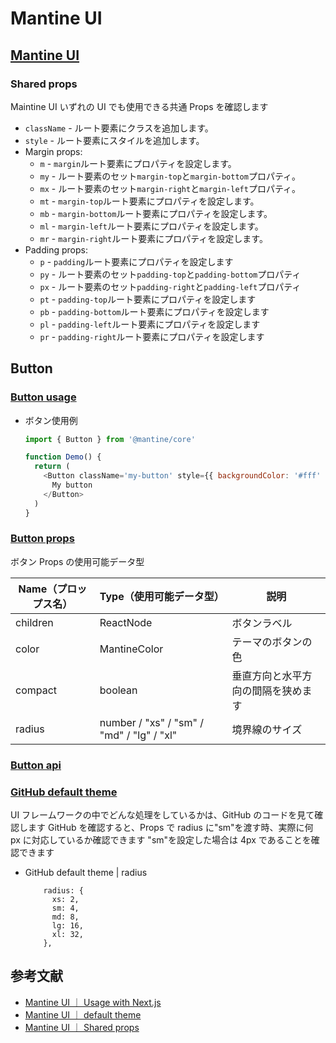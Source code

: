# Mantine UI

## [Mantine UI](https://mantine.dev/pages/basics/#shared-props)

### Shared props

Maintine UI いずれの UI でも使用できる共通 Props を確認します

- `className` - ルート要素にクラスを追加します。
- `style` - ルート要素にスタイルを追加します。
- Margin props:
  - `m` - `margin`ルート要素にプロパティを設定します。
  - `my` - ルート要素のセット`margin-top`と`margin-bottom`プロパティ。
  - `mx` - ルート要素のセット`margin-right`と`margin-left`プロパティ。
  - `mt` - `margin-top`ルート要素にプロパティを設定します。
  - `mb` - `margin-bottom`ルート要素にプロパティを設定します。
  - `ml` - `margin-left`ルート要素にプロパティを設定します。
  - `mr` - `margin-right`ルート要素にプロパティを設定します。
- Padding props:
  - `p` - `padding`ルート要素にプロパティを設定します
  - `py` - ルート要素のセット`padding-top`と`padding-bottom`プロパティ
  - `px` - ルート要素のセット`padding-right`と`padding-left`プロパティ
  - `pt` - `padding-top`ルート要素にプロパティを設定します
  - `pb` - `padding-bottom`ルート要素にプロパティを設定します
  - `pl` - `padding-left`ルート要素にプロパティを設定します
  - `pr` - `padding-right`ルート要素にプロパティを設定します

## Button

### [Button usage](https://mantine.dev/core/button/)

- ボタン使用例

  ```js
  import { Button } from '@mantine/core'

  function Demo() {
    return (
      <Button className='my-button' style={{ backgroundColor: '#fff' }} mx={20}>
        My button
      </Button>
    )
  }
  ```

### [Button props](https://mantine.dev/core/button/?t=props)

ボタン Props の使用可能データ型

| Name（プロップス名） | Type（使用可能データ型）                  | 説明                               |
| -------------------- | ----------------------------------------- | ---------------------------------- |
| children             | ReactNode                                 | ボタンラベル                       |
| color                | MantineColor                              | テーマのボタンの色                 |
| compact              | boolean                                   | 垂直方向と水平方向の間隔を狭めます |
| radius               | number / "xs" / "sm" / "md" / "lg" / "xl" | 境界線のサイズ                     |

### [Button api](https://mantine.dev/core/button/?t=styles)

### [GitHub default theme](https://github.com/mantinedev/mantine/blob/master/src/mantine-styles/src/theme/default-theme.ts)

UI フレームワークの中でどんな処理をしているかは、GitHub のコードを見て確認します
GitHub を確認すると、Props で radius に"sm"を渡す時、実際に何 px に対応しているか確認できます
"sm"を設定した場合は 4px であることを確認できます

- GitHub default theme | radius

  ```
      radius: {
        xs: 2,
        sm: 4,
        md: 8,
        lg: 16,
        xl: 32,
      },
  ```

## 参考文献

- [Mantine UI ｜ Usage with Next.js](https://mantine.dev/theming/next/)
- [Mantine UI ｜ default theme](https://github.com/mantinedev/mantine/blob/master/src/mantine-styles/src/theme/default-theme.ts)
- [Mantine UI ｜ Shared props](https://mantine.dev/pages/basics/#shared-props)
